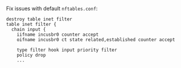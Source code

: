 Fix issues with default `nftables.conf`:

```nftables
destroy table inet filter
table inet filter {
  chain input {
    iifname incusbr0 counter accept
    oifname incusbr0 ct state related,established counter accept

    type filter hook input priority filter
    policy drop
    ...
```
